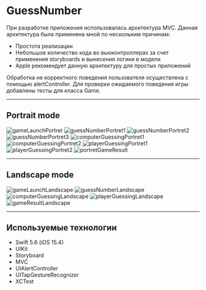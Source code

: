 # GuessNumber

При разработке приложения использовалась архитектура MVC. Данная архитектура была применена мной по нескольким причинам:

+ Простота реализации 
+ Небольшое количество кода во вьюконтроллерах за счет применения storyboards и вынесения логики в модели 
+ Apple рекомендует данную архитектуру для простых приложений

Обработка не корректного поведения пользователя осуществлена с помощью alertController.
Для проверки ожидаемого поведения игры добавлены тесты для класса Game.

____

## Portrait mode

![gameLaunchPortret](/Images/PortretGameLaunch.png) 
![guessNumberPortret1](/Images/portretGuessNumber1.png) ![guessNumberPortret2](/Images/portretGuessNumber2.png) ![guessNumberPortret3](/Images/portretGuessNumber3.png)
![computerGuessingPortret1](/Images/portretComputerGuessing1.png) ![computerGuessingPortret2](/Images/portretComputerGuessing2.png)
![playerGuessingPortret1](/Images/portretPlayerGuessing1.png)  ![playerGuessingPortret2](/Images/portretPlayerGuessing2.png)
![portretGameResult](/Images/portretGameResult.png)
____

## Landscape mode

![gameLaunchLandscape](/Images/landscapeGameLaunch.png)
![guessNumberLandscape](/Images/landscapeGuessNumber.png)
![computerGuessingLandscape](/Images/landscapeComputerGuessing.png)
![playerGuessingLandscape](/Images/landscapePlayerGuessing.png)
![gameResultLandscape](/Images/landscapeGameResult.png)
____

## Используемые технологии

+ Swift 5.6 (iOS 15.4)
+ UIKit
+ Storyboard
+ MVC
+ UIAlertController
+ UITapGestureRecognizer
+ XCTest





